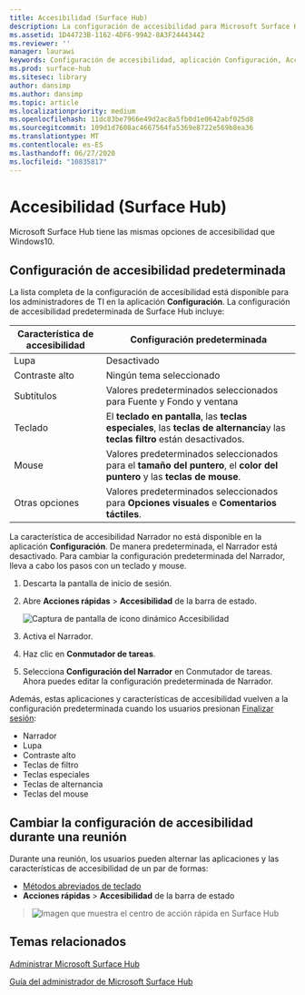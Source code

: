 ```yaml
---
title: Accesibilidad (Surface Hub)
description: La configuración de accesibilidad para Microsoft Surface Hub se puede cambiar mediante la aplicación Configuración. La encontrarás en Accesibilidad. Surface Hub tiene las mismas opciones de accesibilidad que Windows10.
ms.assetid: 1D44723B-1162-4DF6-99A2-8A3F24443442
ms.reviewer: ''
manager: laurawi
keywords: Configuración de accesibilidad, aplicación Configuración, Accesibilidad
ms.prod: surface-hub
ms.sitesec: library
author: dansimp
ms.author: dansimp
ms.topic: article
ms.localizationpriority: medium
ms.openlocfilehash: 11dc83be7966e49d2ac8a5fb0d1e0642abf025d8
ms.sourcegitcommit: 109d1d7608ac4667564fa5369e8722e569b8ea36
ms.translationtype: MT
ms.contentlocale: es-ES
ms.lasthandoff: 06/27/2020
ms.locfileid: "10835817"
---
```

# Accesibilidad (Surface Hub)

Microsoft Surface Hub tiene las mismas opciones de accesibilidad que Windows10.


## Configuración de accesibilidad predeterminada

La lista completa de la configuración de accesibilidad está disponible para los administradores de TI en la aplicación **Configuración**. La configuración de accesibilidad predeterminada de Surface Hub incluye:

| Característica de accesibilidad | Configuración predeterminada  |
| --------------------- | ----------------- |
| Lupa             | Desactivado               |
| Contraste alto         | Ningún tema seleccionado |
| Subtítulos       | Valores predeterminados seleccionados para Fuente y Fondo y ventana |
| Teclado              |               El **teclado en pantalla**, las **teclas especiales**, las **teclas de alternancia**y las **teclas filtro** están desactivados. |
| Mouse                 | Valores predeterminados seleccionados para el **tamaño del puntero**, el **color del puntero** y las **teclas de mouse**. |
| Otras opciones         | Valores predeterminados seleccionados para **Opciones visuales** e **Comentarios táctiles**. |

La característica de accesibilidad Narrador no está disponible en la aplicación **Configuración**. De manera predeterminada, el Narrador está desactivado. Para cambiar la configuración predeterminada del Narrador, lleva a cabo los pasos con un teclado y mouse.

1. Descarta la pantalla de inicio de sesión.
2. Abre **Acciones rápidas** > **Accesibilidad** de la barra de estado.

    ![Captura de pantalla de icono dinámico Accesibilidad](images/ease-of-access.png)
    
3. Activa el Narrador.
4. Haz clic en **Conmutador de tareas**.
5. Selecciona **Configuración del Narrador** en Conmutador de tareas. Ahora puedes editar la configuración predeterminada de Narrador.

Además, estas aplicaciones y características de accesibilidad vuelven a la configuración predeterminada cuando los usuarios presionan [Finalizar sesión](finishing-your-surface-hub-meeting.md):
- Narrador
- Lupa
- Contraste alto
- Teclas de filtro
- Teclas especiales
- Teclas de alternancia
- Teclas del mouse


## Cambiar la configuración de accesibilidad durante una reunión

Durante una reunión, los usuarios pueden alternar las aplicaciones y las características de accesibilidad de un par de formas:
- [Métodos abreviados de teclado](https://support.microsoft.com/help/13813/windows-10-microsoft-surface-hub-keyboard-shortcuts)
- **Acciones rápidas** > **Accesibilidad** de la barra de estado

> ![Imagen que muestra el centro de acción rápida en Surface Hub](images/sh-quick-action.png)


## Temas relacionados

[Administrar Microsoft Surface Hub](manage-surface-hub.md)

[Guía del administrador de Microsoft Surface Hub](surface-hub-administrators-guide.md)
